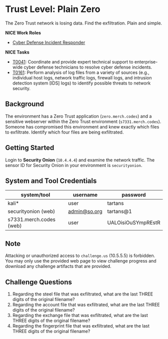 # Trust Level: Plain Zero

The Zero Trust network is losing data. Find the exfiltration. Plain and simple.

**NICE Work Roles**

- [Cyber Defense Incident Responder](https://niccs.cisa.gov/workforce-development/nice-framework/work-roles/cyber-defense-incident-responder)

**NICE Tasks**

- [T0041](https://niccs.cisa.gov/workforce-development/nice-framework/tasks/t0041): Coordinate and provide expert technical support to enterprise-wide cyber defense technicians to resolve cyber defense incidents.
- [T0161](https://niccs.cisa.gov/workforce-development/nice-framework/tasks/t0161): Perform analysis of log files from a variety of sources (e.g., individual host logs, network traffic logs, firewall logs, and intrusion detection system [IDS] logs) to identify possible threats to network security.

## Background

The environment has a Zero Trust application (`zero.merch.codes`) and a sensitive webserver within the Zero Trust environment (`s7331.merch.codes`). Someone has compromised this environment and knew exactly which files to exfiltrate. Identify which four files are being exfiltrated.

## Getting Started

Login to **Security Onion** (`10.4.4.4`) and examine the network traffic. The sensor ID for Security Onion in your environment is `securityonion`. 


## System and Tool Credentials

|system/tool|username|password|
|-----------|--------|--------|
|kali*      |user    |tartans |
|securityonion (web)|admin@so.org    |tartans@1    |
|s7331.merch.codes (web)|user    |UALOisiOuSYmpREstR    |

## Note

Attacking or unauthorized access to `challenge.us` (10.5.5.5) is forbidden. You may only use the provided web page to view challenge progress and download any challenge artifacts that are provided.

## Challenge Questions

1. Regarding the steel file that was exfiltrated, what are the last THREE digits of the original filename?
2. Regarding the account file that was exfiltrated, what are the last THREE digits of the original filename?
3. Regarding the exchange file that was exfiltrated, what are the last THREE digits of the original filename?
4. Regarding the fingerprint file that was exfiltrated, what are the last THREE digits of the original filename?
